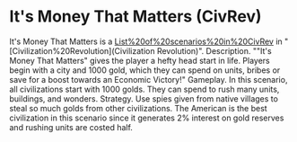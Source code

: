 # It's Money That Matters (CivRev)

It's Money That Matters is a [List%20of%20scenarios%20in%20CivRev](scenario) in "[Civilization%20Revolution](Civilization Revolution)".
Description.
""It's Money That Matters" gives the player a hefty head start in life. Players begin with a city and 1000 gold, which they can spend on units, bribes or save for a boost towards an Economic Victory!"
Gameplay.
In this scenario, all civilizations start with 1000 golds. They can spend to rush many units, buildings, and wonders.
Strategy.
Use spies given from native villages to steal so much golds from other civilizations.
The American is the best civilization in this scenario since it generates 2% interest on gold reserves and rushing units are costed half.